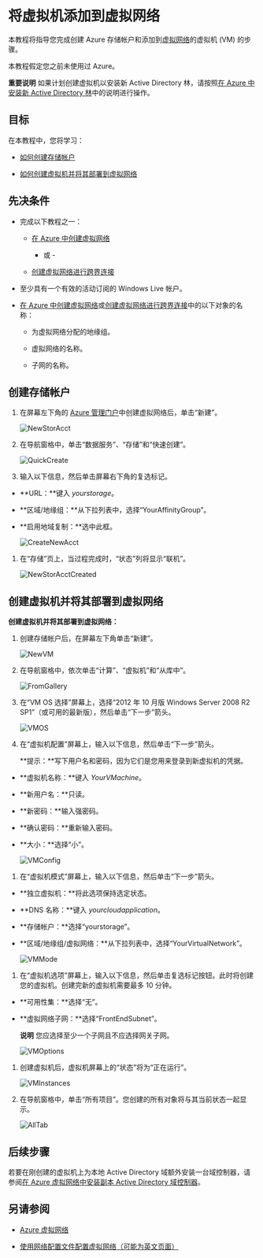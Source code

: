 <properties linkid="manage-services-add-a-vm-to-a-virtual-network" urlDisplayName="Add a VM to virtual network" pageTitle="将虚拟机添加到虚拟网络 &ndash; Azure" metaKeywords="" description="本教程将教您如何创建存储帐户和添加到 Azure 虚拟网络的虚拟机 (VM)。" metaCanonical="" services="virtual-machines,virtual-network" documentationCenter="" title="将虚拟机添加到虚拟网络" authors="" solutions="" manager="" editor="" />
<tags ms.service="virtual-machines,virtual-network"
    ms.date="11/21/2014"
    wacn.date="04/11/2015"
    />

# 将虚拟机添加到虚拟网络

<!--SOMEWHERE IN THIS TUTORIAL I NEED TO XREF TO THE OTHER VMACHINE TUTORIAL -->

本教程将指导您完成创建 Azure 存储帐户和添加到[虚拟网络][虚拟网络]的虚拟机 (VM) 的步骤。

本教程假定您之前未使用过 Azure。

<div class="dev-callout">

**重要说明**
如果计划创建虚拟机以安装新 Active Directory 林，请按照[在 Azure 中安装新 Active Directory 林][在 Azure 中安装新 Active Directory 林]中的说明进行操作。

</div>

## 目标

在本教程中，您将学习：

-   [如何创建存储帐户][如何创建存储帐户]

-   [如何创建虚拟机并将其部署到虚拟网络][如何创建虚拟机并将其部署到虚拟网络]

## 先决条件

-   完成以下教程之一：

    -   [在 Azure 中创建虚拟网络][在 Azure 中创建虚拟网络]

        - 或 -

    -   [创建虚拟网络进行跨界连接][创建虚拟网络进行跨界连接]

-   至少具有一个有效的活动订阅的 Windows Live 帐户。

-   [在 Azure 中创建虚拟网络][在 Azure 中创建虚拟网络]或[创建虚拟网络进行跨界连接][创建虚拟网络进行跨界连接]中的以下对象的名称：

    -   为虚拟网络分配的地缘组。

    -   虚拟网络的名称。

    -   子网的名称。

## <a name="CreateStorageAcct">创建存储帐户</a>

1.  在屏幕左下角的 [Azure 管理门户][Azure 管理门户]中创建虚拟网络后，单击“新建”。

    ![NewStorAcct][NewStorAcct]

2.  在导航窗格中，单击“数据服务”、“存储”和“快速创建”。

    ![QuickCreate][QuickCreate]

3.  输入以下信息，然后单击屏幕右下角的复选标记。

-   **URL：**键入 *yourstorage*。

-   **区域/地缘组：**从下拉列表中，选择“YourAffinityGroup”。

-   **启用地域复制：**选中此框。

    ![CreateNewAcct][CreateNewAcct]

1.  在“存储”页上，当过程完成时，“状态”列将显示“联机”。

    ![NewStorAcctCreated][NewStorAcctCreated]

## <a name="CreateVM">创建虚拟机并将其部署到虚拟网络</a>

**创建虚拟机并将其部署到虚拟网络：**

1.  创建存储帐户后，在屏幕左下角单击“新建”。

    ![NewVM][NewVM]

2.  在导航窗格中，依次单击“计算”、“虚拟机”和“从库中”。

    ![FromGallery][FromGallery]

3.  在“VM OS 选择”屏幕上，选择“2012 年 10 月版 Windows Server 2008 R2 SP1”（或可用的最新版），然后单击“下一步”箭头。

    ![VMOS][VMOS]

4.  在“虚拟机配置”屏幕上，输入以下信息，然后单击“下一步”箭头。
    <!-- SHOULD WE TELL USERS TO WRITE DOWN USER NAME AND PASS?? -->

    **提示：**写下用户名和密码，因为它们是您用来登录到新虚拟机的凭据。

-   **虚拟机名称：**键入 *YourVMachine*。

-   **新用户名：**只读。

-   **新密码：**输入强密码。

-   **确认密码：**重新输入密码。

-   **大小：**选择“小”。

    ![VMConfig][VMConfig]

1.  在“虚拟机模式”屏幕上，输入以下信息，然后单击“下一步”箭头。

-   **独立虚拟机：**将此选项保持选定状态。

-   **DNS 名称：**键入 *yourcloudapplication*。

-   **存储帐户：**选择“yourstorage”。

-   **区域/地缘组/虚拟网络：**从下拉列表中，选择“YourVirtualNetwork”。

    ![VMMode][VMMode]

1.  在“虚拟机选项”屏幕上，输入以下信息，然后单击复选标记按钮。此时将创建您的虚拟机。创建完新的虚拟机需要最多 10 分钟。
    <!-- CONFIRM HOW LONG IT CAN TAKE ON AVG FOR VMACHINE TO BE CREATED -->

-   **可用性集：**选择“无”。

-   **虚拟网络子网：**选择“FrontEndSubnet”。

    <div class="dev-callout">

    **说明**
    您应选择至少一个子网且不应选择网关子网。

    </div>

    ![VMOptions][VMOptions]

1.  创建虚拟机后，虚拟机屏幕上的“状态”将为“正在运行”。

    ![VMInstances][VMInstances]

2.  在导航窗格中，单击“所有项目”。您创建的所有对象将与其当前状态一起显示。

    ![AllTab][AllTab]

## 后续步骤

若要在刚创建的虚拟机上为本地 Active Directory 域额外安装一台域控制器，请参阅[在 Azure 虚拟网络中安装副本 Active Directory 域控制器][在 Azure 虚拟网络中安装副本 Active Directory 域控制器]。

## 另请参阅

-   [Azure 虚拟网络][虚拟网络]

-   [使用网络配置文件配置虚拟网络（可能为英文页面）][使用网络配置文件配置虚拟网络（可能为英文页面）]

<!-- LINKS -->

  [虚拟网络]: http://msdn.microsoft.com/zh-cn/library/windowsazure/jj156007.aspx
  [在 Azure 中安装新 Active Directory 林]: ../active-directory-forest/
  [如何创建存储帐户]: #CreateStorageAcct
  [如何创建虚拟机并将其部署到虚拟网络]: #CreateVM
  [在 Azure 中创建虚拟网络]: /manage/services/networking/create-a-virtual-network/
  [创建虚拟网络进行跨界连接]: /manage/services/networking/cross-premises-connectivity/
  [Azure 管理门户]: http://manage.windowsazure.cn/
  [NewStorAcct]: ./media/virtual-networks-add-virtual-machine/VNTut3_01_NewStorageAccount.png
  [QuickCreate]: ./media/virtual-networks-add-virtual-machine/VNTut3_02_StorageAcct_QuickCreate.png
  [CreateNewAcct]: ./media/virtual-networks-add-virtual-machine/VNTut3_03_CreateNewStorageAccount.png
  [NewStorAcctCreated]: ./media/virtual-networks-add-virtual-machine/VNTut3_04_NewStorageAcctCreated.png
  [NewVM]: ./media/virtual-networks-add-virtual-machine/VNTut3_05_NewVM.png
  [FromGallery]: ./media/virtual-networks-add-virtual-machine/VNTut3_06_VM_FromGallery.png
  [VMOS]: ./media/virtual-networks-add-virtual-machine/VNTut3_07_VMOSSelect_Win2008R2.png
  [VMConfig]: ./media/virtual-networks-add-virtual-machine/VNTut3_08_VMConfig.png
  [VMMode]: ./media/virtual-networks-add-virtual-machine/VNTut3_09_VMMode.png
  [VMOptions]: ./media/virtual-networks-add-virtual-machine/VNTut3_10_VMOptions.png
  [VMInstances]: ./media/virtual-networks-add-virtual-machine/VNTut3_11_VMInstances.png
  [AllTab]: ./media/virtual-networks-add-virtual-machine/VNTut3_12_AllTab.png
  [在 Azure 虚拟网络中安装副本 Active Directory 域控制器]: /manage/services/networking/replica-domain-controller/
  [使用网络配置文件配置虚拟网络（可能为英文页面）]: http://msdn.microsoft.com/zh-cn/library/windowsazure/jj156097.aspx
